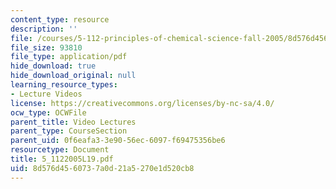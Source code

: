 ```yaml
---
content_type: resource
description: ''
file: /courses/5-112-principles-of-chemical-science-fall-2005/8d576d4560737a0d21a5270e1d520cb8_5_1122005L19.pdf
file_size: 93810
file_type: application/pdf
hide_download: true
hide_download_original: null
learning_resource_types:
- Lecture Videos
license: https://creativecommons.org/licenses/by-nc-sa/4.0/
ocw_type: OCWFile
parent_title: Video Lectures
parent_type: CourseSection
parent_uid: 0f6eafa3-3e90-56ec-6097-f69475356be6
resourcetype: Document
title: 5_1122005L19.pdf
uid: 8d576d45-6073-7a0d-21a5-270e1d520cb8
---
```


